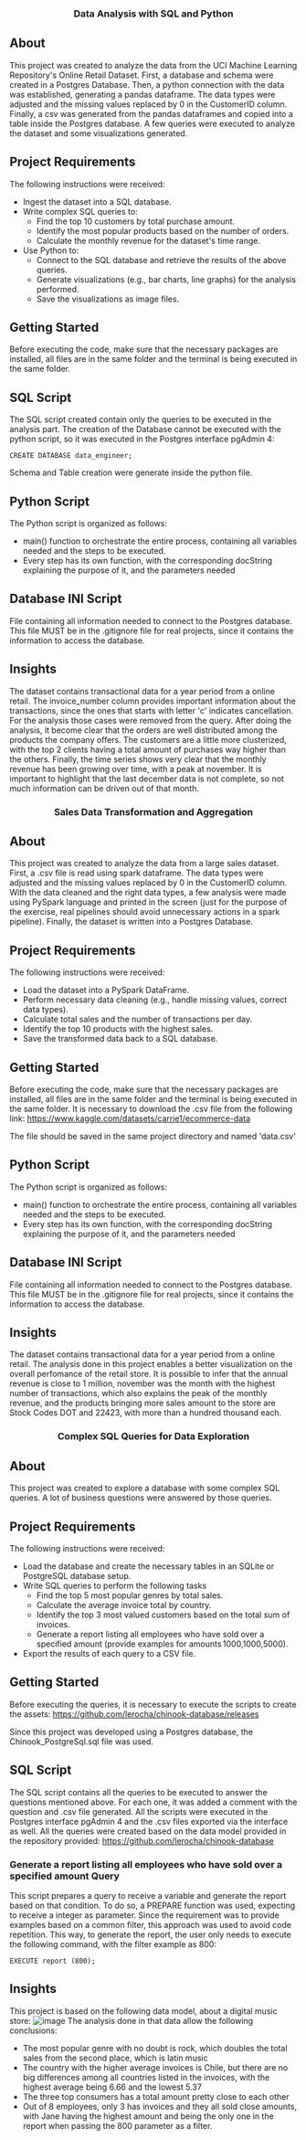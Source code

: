 <h3 align="center">Data Analysis with SQL and Python</h3>

##  About
This project was created to analyze the data from the UCI Machine Learning Repository's Online Retail Dataset. First, a database and schema were created in a Postgres Database. Then, a python connection with the data was established, generating a pandas dataframe. The data types were adjusted and the missing values replaced by 0 in the CustomerID column. Finally, a csv was generated from the pandas dataframes and copied into a table inside the Postgres database. A few queries were executed to analyze the dataset and some visualizations generated. 

## Project Requirements
The following instructions were received:
- Ingest the dataset into a SQL database.
- Write complex SQL queries to: 
  - Find the top 10 customers by total purchase amount. 
  - Identify the most popular products based on the number of orders. 
  - Calculate the monthly revenue for the dataset's time range. 
- Use Python to: 
  - Connect to the SQL database and retrieve the results of the above queries. 
  - Generate visualizations (e.g., bar charts, line graphs) for the analysis performed. 
  - Save the visualizations as image files.
 
## Getting Started
Before executing the code, make sure that the necessary packages are installed, all files are in the same folder and the terminal is being executed in the same folder.

## SQL Script
The SQL script created contain only the queries to be executed in the analysis part. 
The creation of the Database cannot be executed with the python script, so it was executed in the Postgres interface pgAdmin 4:
```
CREATE DATABASE data_engineer;
```
Schema and Table creation were generate inside the python file.

## Python Script
The Python script is organized as follows:
- main() function to orchestrate the entire process, containing all variables needed and the steps to be executed.
- Every step has its own function, with the corresponding docString explaining the purpose of it, and the parameters needed

## Database INI Script
File containing all information needed to connect to the Postgres database. This file MUST be in the .gitignore file for real projects, since it contains the information to access the database.

## Insights 
The dataset contains transactional data for a year period from a online retail. The invoice_number column provides important information about the transactions, since the ones that starts with letter 'c' indicates cancellation. For the analysis those cases were removed from the query. After doing the analysis, it become clear that the orders are well distributed among the products the company offers. The customers are a little more clusterized, with the top 2 clients having a total amount of purchases way higher than the others. Finally, the time series shows very clear that the monthly revenue has been growing over time, with a peak at november. It is important to highlight that the last december data is not complete, so not much information can be driven out of that month.

<h3 align="center">Sales Data Transformation and Aggregation </h3>

##  About
This project was created to analyze the data from a large sales dataset. First, a .csv file is read using spark dataframe. The data types were adjusted and the missing values replaced by 0 in the CustomerID column. With the data cleaned and the right data types, a few analysis were made using PySpark language and printed in the screen (just for the purpose of the exercise, real pipelines should avoid unnecessary actions in a spark pipeline). Finally, the dataset is written into a Postgres Database. 

## Project Requirements
The following instructions were received:
- Load the dataset into a PySpark DataFrame. 
- Perform necessary data cleaning (e.g., handle missing values, correct data types). 
- Calculate total sales and the number of transactions per day. 
- Identify the top 10 products with the highest sales. 
- Save the transformed data back to a SQL database. 

## Getting Started
Before executing the code, make sure that the necessary packages are installed, all files are in the same folder and the terminal is being executed in the same folder.
It is necessary to download the .csv file from the following link: https://www.kaggle.com/datasets/carrie1/ecommerce-data

The file should be saved in the same project directory and named 'data.csv'

## Python Script
The Python script is organized as follows:
- main() function to orchestrate the entire process, containing all variables needed and the steps to be executed.
- Every step has its own function, with the corresponding docString explaining the purpose of it, and the parameters needed

## Database INI Script
File containing all information needed to connect to the Postgres database. This file MUST be in the .gitignore file for real projects, since it contains the information to access the database.

## Insights 
The dataset contains transactional data for a year period from a online retail. The analysis done in this project enables a better visualization on the overall perfomance of the retail store. It is possible to infer that the annual revenue is close to 1 million, november was the month with the highest number of transactions, which also explains the peak of the monthly revenue, and the products bringing more sales amount to the store are Stock Codes DOT and 22423, with more than a hundred thousand each.

<h3 align="center">Complex SQL Queries for Data Exploration </h3>

##  About
This project was created to explore a database with some complex SQL queries. A lot of business questions were answered by those queries.

## Project Requirements
The following instructions were received:
- Load the database and create the necessary tables in an SQLite or PostgreSQL database setup.
- Write SQL queries to perform the following tasks
  - Find the top 5 most popular genres by total sales.
  - Calculate the average invoice total by country.
  - Identify the top 3 most valued customers based on the total sum of invoices.
  - Generate a report listing all employees who have sold over a specified amount (provide examples for amounts 1000,1000,5000).
- Export the results of each query to a CSV file.

## Getting Started
Before executing the queries, it is necessary to execute the scripts to create the assets: https://github.com/lerocha/chinook-database/releases

Since this project was developed using a Postgres database, the Chinook_PostgreSql.sql file was used.

## SQL Script
The SQL script contains all the queries to be executed to answer the questions mentioned above. For each one, it was added a comment with the question and .csv file generated.
All the scripts were executed in the Postgres interface pgAdmin 4 and the .csv files exported via the interface as well.
All the queries were created based on the data model provided in the repository provided: https://github.com/lerocha/chinook-database

### Generate a report listing all employees who have sold over a specified amount Query
This script prepares a query to receive a variable and generate the report based on that condition. To do so, a PREPARE function was used, expecting to receive a integer as parameter. Since the requirement was to provide examples based on a common filter, this approach was used to avoid code repetition. This way, to generate the report, the user only needs to execute the following command, with the filter example as 800:
```
EXECUTE report (800);
```

## Insights 
This project is based on the following data model, about a digital music store:
![image](https://github.com/user-attachments/assets/d482db84-eda7-40d9-ae04-7edd7671f5a4)
The analysis done in that data allow the following conclusions:
- The most popular genre with no doubt is rock, which doubles the total sales from the second place, which is latin music
- The country with the higher average invoices is Chile, but there are no big differences among all countries listed in the invoices, with the highest average being 6.66 and the lowest 5.37
- The three top consumers has a total amount pretty close to each other
- Out of 8 employees, only 3 has invoices and they all sold close amounts, with Jane having the highest amount and being the only one in the report when passing the 800 parameter as a filter. 
